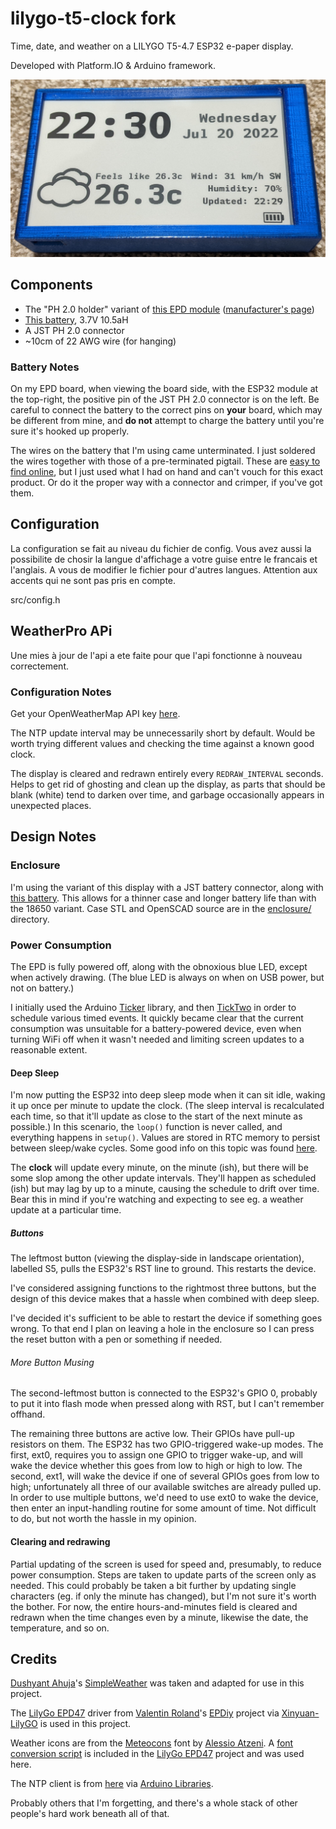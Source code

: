 # lilygo-t5-clock fork

Time, date, and weather on a LILYGO T5-4.7 ESP32 e-paper display.

Developed with Platform.IO & Arduino framework.

![A picture of the clock](/epd_clock.png)

## Components

- The "PH 2.0 holder" variant of [this EPD module](https://www.aliexpress.com/item/1005002006058892.html) ([manufacturer's page](http://www.lilygo.cn/prod_view.aspx?TypeId=50061&Id=1384&FId=t3:50061:3))
- [This battery](https://www.amazon.ca/gp/product/B095BTSMYH), 3.7V 10.5aH
- A JST PH 2.0 connector
- ~10cm of 22 AWG wire (for hanging)

### Battery Notes

On my EPD board, when viewing the board side, with the ESP32 module at the top-right, the positive pin of the JST PH 2.0 connector is on the left. Be careful to connect the battery to the correct pins on **your** board, which may be different from mine, and **do not** attempt to charge the battery until you're sure it's hooked up properly.

The wires on the battery that I'm using came unterminated. I just soldered the wires together with those of a pre-terminated pigtail. These are [easy to find online](https://www.amazon.ca/gp/product/B07NWD5NTN), but I just used what I had on hand and can't vouch for this exact product. Or do it the proper way with a connector and crimper, if you've got them.

## Configuration

La configuration se fait au niveau du fichier de config. Vous avez aussi la possibilite de chosir la langue d'affichage a votre guise entre le francais et l'anglais. A vous de modifier le fichier pour d'autres langues. Attention aux accents qui ne sont pas pris en compte.

src/config.h

## WeatherPro APi

Une mies à jour de l'api a ete faite pour que l'api fonctionne à nouveau correctement.


### Configuration Notes

Get your OpenWeatherMap API key [here](https://openweathermap.org/api).

The NTP update interval may be unnecessarily short by default. Would be worth trying different values and checking the time against a known good clock.

The display is cleared and redrawn entirely every `REDRAW_INTERVAL` seconds. Helps to get rid of ghosting and clean up the display, as parts that should be blank (white) tend to darken over time, and garbage occasionally appears in unexpected places.

## Design Notes

### Enclosure

I'm using the variant of this display with a JST battery connector, along with [this battery](https://www.amazon.ca/gp/product/B095BTSMYH). This allows for a thinner case and longer battery life than with the 18650 variant. Case STL and OpenSCAD source are in the [enclosure/](enclosure/) directory.

### Power Consumption

The EPD is fully powered off, along with the obnoxious blue LED, except when actively drawing. (The blue LED is always on when on USB power, but not on battery.)

I initially used the Arduino [Ticker](https://www.arduino.cc/reference/en/libraries/ticker/) library, and then [TickTwo](https://github.com/sstaub/TickTwo) in order to schedule various timed events. It quickly became clear that the current consumption was unsuitable for a battery-powered device, even when turning WiFi off when it wasn't needed and limiting screen updates to a reasonable extent.

#### Deep Sleep

I'm now putting the ESP32 into deep sleep mode when it can sit idle, waking it up once per minute to update the clock. (The sleep interval is recalculated each time, so that it'll update as close to the start of the next minute as possible.) In this scenario, the `loop()` function is never called, and everything happens in `setup()`. Values are stored in RTC memory to persist between sleep/wake cycles. Some good info on this topic was found [here](https://randomnerdtutorials.com/esp32-deep-sleep-arduino-ide-wake-up-sources/).

The **clock** will update every minute, on the minute (ish), but there will be some slop among the other update intervals. They'll happen as scheduled (ish) but may lag by up to a minute, causing the schedule to drift over time. Bear this in mind if you're watching and expecting to see eg. a weather update at a particular time.

##### Buttons

The leftmost button (viewing the display-side in landscape orientation), labelled S5, pulls the ESP32's RST line to ground. This restarts the device.

I've considered assigning functions to the rightmost three buttons, but the design of this device makes that a hassle when combined with deep sleep.

I've decided it's sufficient to be able to restart the device if something goes wrong. To that end I plan on leaving a hole in the enclosure so I can press the reset button with a pen or something if needed.

###### More Button Musing

The second-leftmost button is connected to the ESP32's GPIO 0, probably to put it into flash mode when pressed along with RST, but I can't remember offhand.

The remaining three buttons are active low. Their GPIOs have pull-up resistors on them. The ESP32 has two GPIO-triggered wake-up modes. The first, ext0, requires you to assign one GPIO to trigger wake-up, and will wake the device whether this goes from low to high or high to low. The second, ext1, will wake the device if one of several GPIOs goes from low to high; unfortunately all three of our available switches are already pulled up. In order to use multiple buttons, we'd need to use ext0 to wake the device, then enter an input-handling routine for some amount of time. Not difficult to do, but not worth the hassle in my opinion.

#### Clearing and redrawing

Partial updating of the screen is used for speed and, presumably, to reduce power consumption. Steps are taken to update parts of the screen only as needed. This could probably be taken a bit further by updating single characters (eg. if only the minute has changed), but I'm not sure it's worth the bother. For now, the entire hours-and-minutes field is cleared and redrawn when the time changes even by a minute, likewise the date, the temperature, and so on.

## Credits

[Dushyant Ahuja](https://github.com/dushyantahuja)'s [SimpleWeather](https://github.com/dushyantahuja/SimpleWeather) was taken and adapted for use in this project.

The [LilyGo EPD47](https://github.com/Xinyuan-LilyGO/LilyGo-EPD47) driver from [Valentin Roland](https://github.com/vroland)'s [EPDiy](https://github.com/vroland/epdiy) project via [Xinyuan-LilyGO](https://github.com/Xinyuan-LilyGO) is used in this project.

Weather icons are from the [Meteocons](https://www.alessioatzeni.com/meteocons/) font by [Alessio Atzeni](https://www.alessioatzeni.com/meteocons/). A [font conversion script](https://github.com/Xinyuan-LilyGO/LilyGo-EPD47/blob/master/scripts/fontconvert.py) is included in the [LilyGo EPD47](https://github.com/Xinyuan-LilyGO/LilyGo-EPD47) project and was used here.

The NTP client is from [here](https://github.com/arduino-libraries/NTPClient) via [Arduino Libraries](https://github.com/arduino-libraries).

Probably others that I'm forgetting, and there's a whole stack of other people's hard work beneath all of that.
